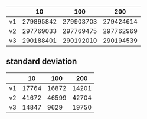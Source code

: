 | |10|100|200|
|---|---|---|---|
|v1|279895842|279903703|279424614|
|v2|297769033|297769475|297762969|
|v3|290188401|290192010|290194539|
## standard deviation
| |10|100|200|
|---|---|---|---|
|v1|17764|16872|14201|
|v2|41672|46599|42704|
|v3|14847|9629|19750|
